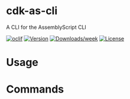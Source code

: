 cdk-as-cli
==========

A CLI for the AssemblyScript CLI

[![oclif](https://img.shields.io/badge/cli-oclif-brightgreen.svg)](https://oclif.io)
[![Version](https://img.shields.io/npm/v/cdk-as-cli.svg)](https://npmjs.org/package/cdk-as-cli)
[![Downloads/week](https://img.shields.io/npm/dw/cdk-as-cli.svg)](https://npmjs.org/package/cdk-as-cli)
[![License](https://img.shields.io/npm/l/cdk-as-cli.svg)](https://github.com/rckprtr//blob/master/package.json)

<!-- toc -->
# Usage
<!-- usage -->
# Commands
<!-- commands -->
